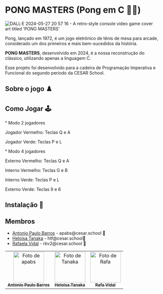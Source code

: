 # PONG MASTERS (Pong em C 🏓🤖)

![DALL·E 2024-05-27 20 57 16 - A retro-style console video game cover art titled 'PONG MASTERS'](https://github.com/apabsp/pongEmC/assets/95260401/874c282b-77cd-4651-b61b-98edd47f4564)

<p></p>
Pong, lançado em 1972, é um jogo eletrônico de tênis de mesa para arcade, considerado um dos primeiros e mais bem-sucedidos da história.

**PONG MASTERS**, desenvolvido em 2024, é a nossa reconstrução do clássico, utilizando apenas a linguagem C.

Esse projeto foi desenvolvido para a cadeira de Programação Imperativa e Funcional do segundo período da CESAR School.



## Sobre o jogo ♟️



## Como Jogar 🕹️

° Modo 2 jogadores


Jogador Vermelho: Teclas Q e A

Jogador Verde: Teclas P e L


° Modo 4 jogadores


Externo Vermelho: Teclas Q e A

Interno Vermelho: Teclas G e B

Interno Verde: Teclas P e L

Externo Verde: Teclas 9 e 6


## Instalação 👻


## Membros

<ul>
  <li>
    <a href="https://github.com/apabsp">Antonio Paulo Barros</a> -
    apabs@cesar.school 📩
  </li>
  <li>
    <a href="https://github.com/helotanaka">Heloísa Tanaka</a> -
    htf@cesar.school📩
  </li>
  <li>
    <a href="https://github.com/Rafabvidal">Rafaela Vidal</a> - 
    rbv2@cesar.school
    📩
  </li>
</ul>

<table>
  <tr>
    <td align="center">
      <a href="https://github.com/apabsp">
        <img src="https://avatars3.githubusercontent.com/apabsp" width="100px;" alt="Foto de apabs"/><br>
        <sub>
          <b>Antonio Paulo Barros</b>
        </sub>
      </a>
    </td>
    <td align="center">
      <a href="https://github.com/helotanaka">
        <img src="https://avatars.githubusercontent.com/helotanaka" width="100px;" alt="Foto de Tanaka"/><br>
        <sub>
          <b>Heloísa Tanaka</b>
        </sub>
      </a>
    </td>
    <td align="center">
      <a href="https://github.com/Rafabvidal">
        <img src="https://avatars.githubusercontent.com/Rafabvidal" width="100px;" alt="Foto de Rafa"/><br>
        <sub>
          <b>Rafa Vidal</b>
        </sub>
      </a>
    </td>
  </tr>
</table>

